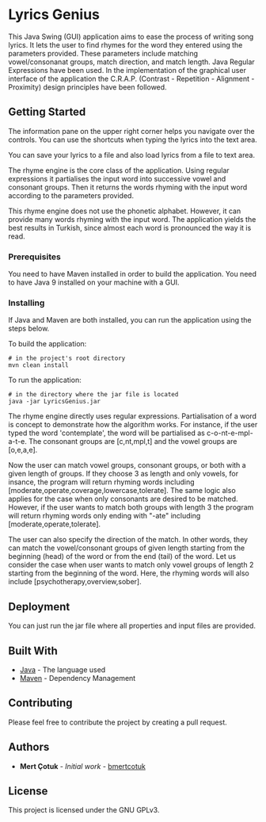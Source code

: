 # Lyrics Genius

This Java Swing (GUI) application aims to ease the process of writing song lyrics. It lets the user to find rhymes for the word they entered using the parameters provided. These parameters include matching vowel/consonanat groups, match direction, and match length. Java Regular Expressions have been used. In the implementation of the graphical user interface of the application the C.R.A.P. (Contrast - Repetition - Alignment - Proximity) design principles have been followed.

## Getting Started

The information pane on the upper right corner helps you navigate over the controls. You can use the shortcuts when typing the lyrics into the text area.

You can save your lyrics to a file and also load lyrics from a file to text area.

The rhyme engine is the core class of the application. Using regular expressions it partialises the input word into successive vowel and consonant groups. Then it returns the words rhyming with the input word according to the parameters provided.

This rhyme engine does not use the phonetic alphabet. However, it can provide many words rhyming with the input word. The application yields the best results in Turkish, since almost each word is pronounced the way it is read.

### Prerequisites

You need to have Maven installed in order to build the application.
You need to have Java 9 installed on your machine with a GUI.

### Installing

If Java and Maven are both installed, you can run the application using the steps below.

To build the application:
```
# in the project's root directory
mvn clean install
```

To run the application:
```
# in the directory where the jar file is located
java -jar LyricsGenius.jar
```

The rhyme engine directly uses regular expressions. Partialisation of a word is concept to demonstrate how the algorithm works. For instance, if the user typed the word 'contemplate', the word will be partialised as c-o-nt-e-mpl-a-t-e. The consonant groups are [c,nt,mpl,t] and the vowel groups are [o,e,a,e].

Now the user can match vowel groups, consonant groups, or both with a given length of groups. If they choose 3 as length and only vowels, for insance, the program will return rhyming words including [moderate,operate,coverage,lowercase,tolerate]. The same logic also applies for the case when only consonants are desired to be matched. However, if the user wants to match both groups with length 3 the program will return rhyming words only ending with "-ate" including [moderate,operate,tolerate].

The user can also specify the direction of the match. In other words, they can match the vowel/consonant groups of given length starting from the beginning (head) of the word or from the end (tail) of the word. Let us consider the case when user wants to match only vowel groups of length 2 starting from the beginning of the word. Here, the rhyming words will also include [psychotherapy,overview,sober].


## Deployment

You can just run the jar file where all properties and input files are provided.

## Built With

* [Java](https://www.java.com) - The language used
* [Maven](https://maven.apache.org/) - Dependency Management

## Contributing

Please feel free to contribute the project by creating a pull request.

## Authors

* **Mert Çotuk** - *Initial work* - [bmertcotuk](https://github.com/bmertcotuk)

## License

This project is licensed under the GNU GPLv3.


